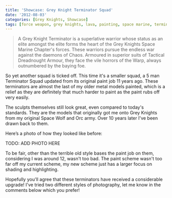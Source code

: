 ```yaml
---
title: 'Showcase: Grey Knight Terminator Squad'
date: '2012-08-03'
categories: [Grey Knights, Showcase]
tags: [force weapon, grey knights, lava, painting, space marine, terminator]
---
```


> A Grey Knight Terminator is a superlative warrior whose status as an elite amongst the elite forms the heart of the Grey Knights Space Marine Chapter's forces. These warriors pursue the endless war against the daemons of Chaos. Armoured in superior suits of Tactical Dreadnought Armour, they face the vile horrors of the Warp, always outnumbered by the baying foe.

So yet another squad is ticked off. This time it's a smaller squad, a 5 man Terminator Squad updated from its original paint job 11 years ago. These terminators are almost the last of my older metal models painted, which is a relief as they are definitely that much harder to paint as the paint rubs off very easily.

The sculpts themselves still look great, even compared to today's standards. They are the models that originally got me onto Grey Knights from my original Space Wolf and Orc army. Over 10 years later I've been drawn back to them.

Here’s a photo of how they looked like before:

TODO: ADD PHOTO HERE

To be fair, other than the terrible old style bases the paint job on them, considering I was around 12, wasn't too bad. The paint scheme wasn't too far off my current scheme, my new scheme just has a larger focus on shading and highlighting.

Hopefully you'll agree that these terminators have received a considerable upgrade! I've tried two different styles of photography, let me know in the comments below which you prefer!

